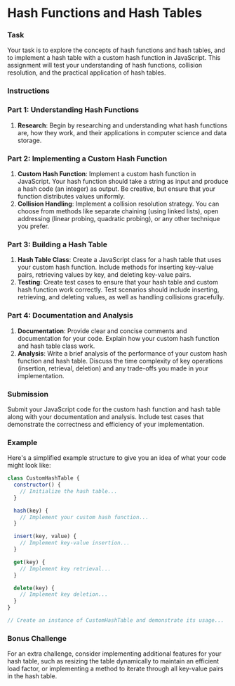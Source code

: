 # ****Hash Functions and Hash Tables****

### Task

Your task is to explore the concepts of hash functions and hash tables, and to implement a hash table with a custom hash function in JavaScript. This assignment will test your understanding of hash functions, collision resolution, and the practical application of hash tables.

### Instructions

### Part 1: Understanding Hash Functions

1. **Research**: Begin by researching and understanding what hash functions are, how they work, and their applications in computer science and data storage.

### Part 2: Implementing a Custom Hash Function

1. **Custom Hash Function**: Implement a custom hash function in JavaScript. Your hash function should take a string as input and produce a hash code (an integer) as output. Be creative, but ensure that your function distributes values uniformly.
2. **Collision Handling**: Implement a collision resolution strategy. You can choose from methods like separate chaining (using linked lists), open addressing (linear probing, quadratic probing), or any other technique you prefer.

### Part 3: Building a Hash Table

1. **Hash Table Class**: Create a JavaScript class for a hash table that uses your custom hash function. Include methods for inserting key-value pairs, retrieving values by key, and deleting key-value pairs.
2. **Testing**: Create test cases to ensure that your hash table and custom hash function work correctly. Test scenarios should include inserting, retrieving, and deleting values, as well as handling collisions gracefully.

### Part 4: Documentation and Analysis

1. **Documentation**: Provide clear and concise comments and documentation for your code. Explain how your custom hash function and hash table class work. 
2. **Analysis**: Write a brief analysis of the performance of your custom hash function and hash table. Discuss the time complexity of key operations (insertion, retrieval, deletion) and any trade-offs you made in your implementation.

### Submission

Submit your JavaScript code for the custom hash function and hash table along with your documentation and analysis. Include test cases that demonstrate the correctness and efficiency of your implementation.

### Example

Here's a simplified example structure to give you an idea of what your code might look like:

```jsx
class CustomHashTable {
  constructor() {
    // Initialize the hash table...
  }

  hash(key) {
    // Implement your custom hash function...
  }

  insert(key, value) {
    // Implement key-value insertion...
  }

  get(key) {
    // Implement key retrieval...
  }

  delete(key) {
    // Implement key deletion...
  }
}

// Create an instance of CustomHashTable and demonstrate its usage...

```

### Bonus Challenge

For an extra challenge, consider implementing additional features for your hash table, such as resizing the table dynamically to maintain an efficient load factor, or implementing a method to iterate through all key-value pairs in the hash table.